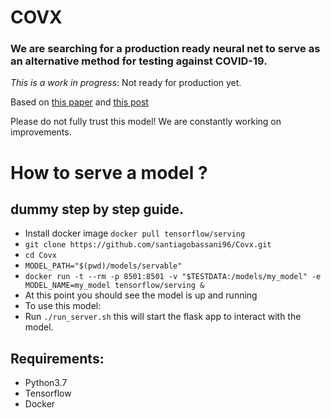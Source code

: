 # COVX
### We are searching for a production ready neural net to serve as an alternative method for testing against COVID-19.

*This is a work in progress*: Not ready for production yet.

Based on [this paper](https://pubs.rsna.org/doi/10.1148/radiol.2020200905)
and [this post](https://www.pyimagesearch.com/2020/03/16/detecting-covid-19-in-x-ray-images-with-keras-tensorflow-and-deep-learning/)

Please do not fully trust this model! We are constantly working on improvements.




# How to serve a model ?
## dummy step by step guide.
- Install docker image `docker pull tensorflow/serving`
- `git clone https://github.com/santiagobassani96/Covx.git`
- `cd Covx`
- `MODEL_PATH="$(pwd)/models/servable"`
- `docker run -t --rm -p 8501:8501 -v "$TESTDATA:/models/my_model" -e MODEL_NAME=my_model tensorflow/serving &`
- At this point you should see the model is up and running
- To use this model:
- Run `./run_server.sh` this will start the flask app to interact with the model.


## Requirements:
* Python3.7
* Tensorflow
* Docker
